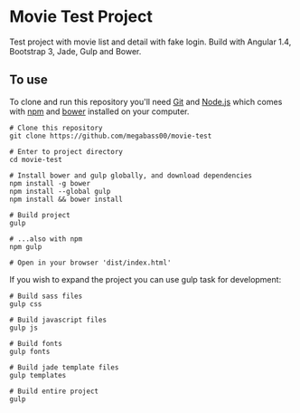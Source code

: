# Movie Test Project

Test project with movie list and detail with fake login. Build with Angular 1.4, Bootstrap 3, Jade, Gulp and Bower.

## To use

To clone and run this repository you'll need [Git](https://git-scm.com) and [Node.js](https://nodejs.org/en/download/) which comes with [npm](http://npmjs.com) and [bower](https://bower.io/) installed on your computer. 
~~~~
# Clone this repository
git clone https://github.com/megabass00/movie-test

# Enter to project directory
cd movie-test

# Install bower and gulp globally, and download dependencies
npm install -g bower
npm install --global gulp
npm install && bower install

# Build project
gulp

# ...also with npm
npm gulp

# Open in your browser 'dist/index.html'
~~~~

If you wish to expand the project you can use gulp task for development:
~~~~
# Build sass files
gulp css

# Build javascript files
gulp js

# Build fonts
gulp fonts

# Build jade template files
gulp templates

# Build entire project
gulp
~~~~
